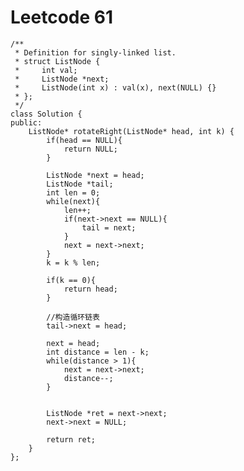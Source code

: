 # Leetcode 61
    /**
     * Definition for singly-linked list.
     * struct ListNode {
     *     int val;
     *     ListNode *next;
     *     ListNode(int x) : val(x), next(NULL) {}
     * };
     */
    class Solution {
    public:
        ListNode* rotateRight(ListNode* head, int k) {
            if(head == NULL){
                return NULL;
            }

            ListNode *next = head;
            ListNode *tail;
            int len = 0;
            while(next){
                len++;
                if(next->next == NULL){
                    tail = next;
                }
                next = next->next;
            }
            k = k % len;

            if(k == 0){
                return head;
            }

            //构造循环链表
            tail->next = head;

            next = head;
            int distance = len - k;
            while(distance > 1){
                next = next->next;
                distance--;
            }


            ListNode *ret = next->next;
            next->next = NULL;

            return ret;
        }
    };
